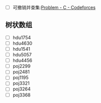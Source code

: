 - [ ] 可撤销并查集:[Problem - C - Codeforces](https://codeforces.com/contest/891/problem/C)

## 树状数组

- [ ] hdu1754
- [ ] hdu4630
- [ ] hdu1541
- [ ] hdu5057
- [ ] hdu4456
- [ ] poj2299
- [ ] poj2481
- [ ] poj1195
- [ ] poj3321
- [ ] poj3264
- [ ] poj3368